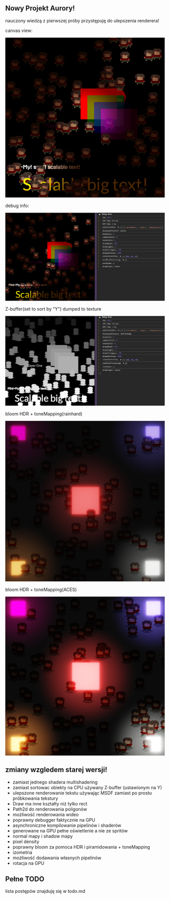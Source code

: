 ## Nowy Projekt Aurory!

nauczony wiedzą z pierwszej próby przystępuję do ulepszenia renderera!

canvas view:

![Current State](/public/current.png)

debug info:

![debug State](/public/debug.png)

Z-buffer(set to sort by "Y") dumped to texture

![debug State](/public/zBuffer.png)

bloom HDR + toneMapping(rainhard)

![bloom State](/public/bloom-rainhard.png)

bloom HDR + toneMapping(ACES)

![bloom State](/public/bloom-aces.png)

## zmiany wzgledem starej wersji!

- zamiast jednego shadera multishadering
- zamiast sortowac obiekty na CPU używany Z-buffer (ustawionym na Y)
- ulepszone renderowanie tekstu używając MSDF zamiast po prostu próbkowania tekstury
- Draw ma inne kształty niż tylko rect
- Path2d do renderowania poligonów
- możliwość renderowania wideo
- poprawny debugger faktycznie na GPU
- asynchroniczne kompilowanie pipelinów i shaderów
- generowane na GPU pełne oświetlenie a nie ze spritów
- normal mapy i shadow mapy
- pixel density
- poprawny bloom za pomoca HDR i piramidowania + toneMapping
- izometria
- możliwość dodawania własnych pipelinów
- rotacja na GPU

## Pełne TODO

lista postępów znajduję się w todo.md
